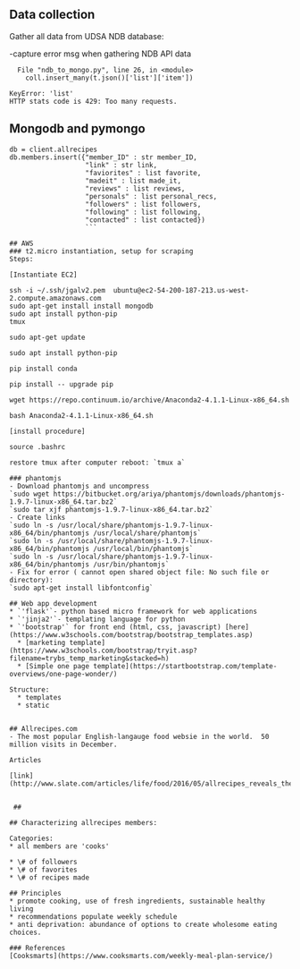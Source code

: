 
## Data collection 

Gather all data from UDSA NDB database: 

-capture error msg when gathering NDB API data  

```Traceback (most recent call last):
  File "ndb_to_mongo.py", line 26, in <module>
    coll.insert_many(t.json()['list']['item'])
    
KeyError: 'list'
HTTP stats code is 429: Too many requests.  
```


## Mongodb and pymongo 
```MongoDB pseudo-schema: 
db = client.allrecipes 
db.members.insert({"member_ID" : str member_ID, 
                   "link" : str link,
                   "faviorites" : list favorite, 
                   "madeit" : list made_it, 
                   "reviews" : list reviews, 
                   "personals" : list personal_recs, 
                   "followers" : list followers, 
                   "following" : list following, 
                   "contacted" : list contacted})
                   ```

## AWS
### t2.micro instantiation, setup for scraping 
Steps: 

[Instantiate EC2] 

ssh -i ~/.ssh/jgalv2.pem  ubuntu@ec2-54-200-187-213.us-west-2.compute.amazonaws.com
sudo apt-get install install mongodb 
sudo apt install python-pip
tmux 

sudo apt-get update 

sudo apt install python-pip

pip install conda 

pip install -- upgrade pip 

wget https://repo.continuum.io/archive/Anaconda2-4.1.1-Linux-x86_64.sh

bash Anaconda2-4.1.1-Linux-x86_64.sh

[install procedure] 

source .bashrc

restore tmux after computer reboot: `tmux a`

### phantomjs 
- Download phantomjs and uncompress
`sudo wget https://bitbucket.org/ariya/phantomjs/downloads/phantomjs-1.9.7-linux-x86_64.tar.bz2`
`sudo tar xjf phantomjs-1.9.7-linux-x86_64.tar.bz2`
- Create links 
`sudo ln -s /usr/local/share/phantomjs-1.9.7-linux-x86_64/bin/phantomjs /usr/local/share/phantomjs`
`sudo ln -s /usr/local/share/phantomjs-1.9.7-linux-x86_64/bin/phantomjs /usr/local/bin/phantomjs`
`sudo ln -s /usr/local/share/phantomjs-1.9.7-linux-x86_64/bin/phantomjs /usr/bin/phantomjs`
- Fix for error ( cannot open shared object file: No such file or directory): 
`sudo apt-get install libfontconfig`

## Web app development  
* `'flask'`- python based micro framework for web applications
* `'jinja2'`- templating language for python 
* `'bootstrap'` for front end (html, css, javascript) [here](https://www.w3schools.com/bootstrap/bootstrap_templates.asp)
  * [marketing template](https://www.w3schools.com/bootstrap/tryit.asp?filename=trybs_temp_marketing&stacked=h) 
  * [Simple one page template](https://startbootstrap.com/template-overviews/one-page-wonder/)

Structure: 
  * templates 
  * static 


## Allrecipes.com 
- The most popular English-langauge food websie in the world.  50 million visits in December.  

Articles 

[link](http://www.slate.com/articles/life/food/2016/05/allrecipes_reveals_the_enormous_gap_between_foodie_culture_and_what_americans.html)

 
 ## 

## Characterizing allrecipes members: 

Categories: 
* all members are 'cooks' 

* \# of followers 
* \# of favorites 
* \# of recipes made 

## Principles 
* promote cooking, use of fresh ingredients, sustainable healthy living 
* recommendations populate weekly schedule 
* anti deprivation: abundance of options to create wholesome eating choices.  

### References 
[Cooksmarts](https://www.cooksmarts.com/weekly-meal-plan-service/)

